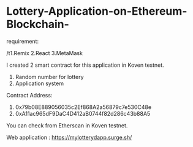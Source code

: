 # Lottery-Application-on-Ethereum-Blockchain-
requirement:

/t1.Remix
2.React
3.MetaMask

I created 2 smart contract for this application in Koven testnet.
1. Random number for lottery
2. Application system

Contract Address:
1. 0x79b08E889056035c2Ef868A2a56879c7e530C48e
2. 0xA11ac965dF9DaC4D412aB0744f82d286c43b88A5

You can check from Etherscan in Koven testnet.

Web application : https://mylotterydapp.surge.sh/
